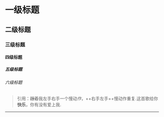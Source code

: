 # 一级标题

## 二级标题

### 三级标题

#### 四级标题

##### 五级标题

###### 六级标题

> 引用：~~跟着~~我左手右手一个慢动*作*，++右手左手++慢动作重复.这首歌给你**快乐**，你有没有爱上我.

---